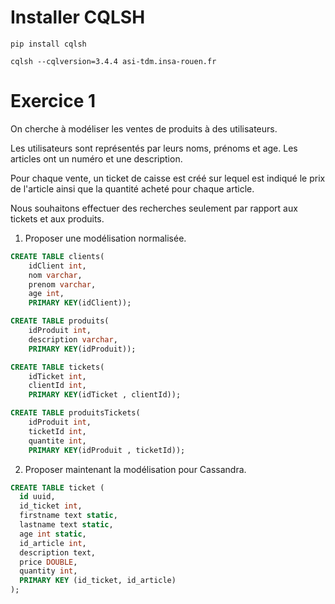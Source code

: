 # Installer CQLSH

`pip install cqlsh`

`cqlsh --cqlversion=3.4.4 asi-tdm.insa-rouen.fr`

# Exercice 1

On cherche à modéliser les ventes de produits à des utilisateurs.

Les utilisateurs sont représentés par leurs noms, prénoms et age. Les articles ont un numéro et une description. 

Pour chaque vente, un ticket de caisse est créé sur lequel est indiqué le prix de l'article ainsi que la quantité acheté pour chaque article.

Nous souhaitons effectuer des recherches seulement par rapport aux tickets et aux produits.

1) Proposer une modélisation normalisée.
```sql
CREATE TABLE clients(
    idClient int,
    nom varchar,
    prenom varchar,
    age int,
    PRIMARY KEY(idClient));
```

```sql
CREATE TABLE produits(
    idProduit int,
    description varchar,
    PRIMARY KEY(idProduit));
```

```sql
CREATE TABLE tickets(
    idTicket int,
    clientId int,
    PRIMARY KEY(idTicket , clientId));
```

```sql
CREATE TABLE produitsTickets(
    idProduit int,
    ticketId int,
    quantite int,
    PRIMARY KEY(idProduit , ticketId));
```

2) Proposer maintenant la modélisation pour Cassandra.
```sql
CREATE TABLE ticket (
  id uuid,
  id_ticket int,
  firstname text static,
  lastname text static,
  age int static,
  id_article int,
  description text,
  price DOUBLE,
  quantity int,
  PRIMARY KEY (id_ticket, id_article)
);
```

